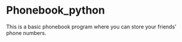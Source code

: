 # Phonebook_python
This is a basic phonebook program where you can store your friends' phone numbers.
